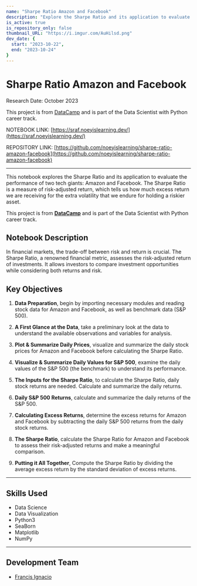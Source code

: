 ```yaml
---
name: "Sharpe Ratio Amazon and Facebook"
description: "Explore the Sharpe Ratio and its application to evaluate the performance of two tech giants: Amazon and Facebook."
is_active: true
is_repository_only: false
thumbnail_URL: "https://i.imgur.com/AuHilsd.png"
dev_date: {
  start: "2023-10-22",
  end: "2023-10-24"
}
---
```


# Sharpe Ratio Amazon and Facebook

Research Date: October 2023

This project is from [DataCamp](https://datacamp.com/) and is part of the Data Scientist with Python career track.

NOTEBOOK LINK: [https://sraf.noeyislearning.dev/](https://sraf.noeyislearning.dev/)

REPOSITORY LINK: [https://github.com/noeyislearning/sharpe-ratio-amazon-facebook](https://github.com/noeyislearning/sharpe-ratio-amazon-facebook)

---

This notebook explores the Sharpe Ratio and its application to evaluate the performance of two tech giants: Amazon and Facebook. The Sharpe Ratio is a measure of risk-adjusted return, which tells us how much excess return we are receiving for the extra volatility that we endure for holding a riskier asset.

This project is from **[DataCamp](https://datacamp.com)** and is part of the Data Scientist with Python career track.

## Notebook Description

In financial markets, the trade-off between risk and return is crucial. The Sharpe Ratio, a renowned financial metric, assesses the risk-adjusted return of investments. It allows investors to compare investment opportunities while considering both returns and risk.

## Key Objectives

1. **Data Preparation**, begin by importing necessary modules and reading stock data for Amazon and Facebook, as well as benchmark data (S&P 500).

2. **A First Glance at the Data**, take a preliminary look at the data to understand the available observations and variables for analysis.

3. **Plot & Summarize Daily Prices**, visualize and summarize the daily stock prices for Amazon and Facebook before calculating the Sharpe Ratio.

4. **Visualize & Summarize Daily Values for S&P 500**, examine the daily values of the S&P 500 (the benchmark) to understand its performance.

5. **The Inputs for the Sharpe Ratio**, to calculate the Sharpe Ratio, daily stock returns are needed. Calculate and summarize the daily returns.

6. **Daily S&P 500 Returns**, calculate and summarize the daily returns of the S&P 500.

7. **Calculating Excess Returns**, determine the excess returns for Amazon and Facebook by subtracting the daily S&P 500 returns from the daily stock returns.

8. **The Sharpe Ratio**, calculate the Sharpe Ratio for Amazon and Facebook to assess their risk-adjusted returns and make a meaningful comparison.

9. **Putting it All Together**, Compute the Sharpe Ratio by dividing the average excess return by the standard deviation of excess returns.

---

## Skills Used

- Data Science
- Data Visualization
- Python3
- SeaBorn
- Matplotlib
- NumPy

---

## Development Team

- [Francis Ignacio](https://www.linkedin.com/in/noeyislearning/)

